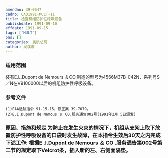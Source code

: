 ```yaml
---
amendno: 39-0647  
cadno: CAD1991-MULT-11  
title: 检查机组防护性呼吸设备  
publishdate: 1991-09-10  
effdate: 1991-09-15  
tags: ["MULT"]  
pns: []  
categories: 民航总局  
author: 吴溪浚  
---
```

  
### 适用范围  
装有E.L.Dupont de Nemours ＆CO.制造的型号为4566M37B-042N，系列号S／N在V9100000以后的机组防护性呼吸设备。  
  
<!--more-->  
### 参考文件  
    (1)FAA适航指令 91-15-15，修正案 39-7079。  
    (2)E.I.Dupont de Nemous ＆ CO.服务通告002号(1991年2月 5日颁发)  
  
### 原因、措施和规定     为防止在发生火灾的情况下，机组从支架上取下放置防护性呼吸设备的口袋时发生故障，在本指令生效后30天之内完成下述工作:     根据E .I.Dupont de Nemours ＆ CO .服务通告第002号第二节的规定取下Velcrot条，插入新的左、右侧面隔垫。  
